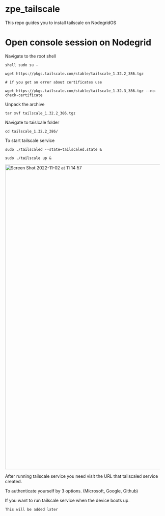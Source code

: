 # zpe_tailscale
This repo guides you to install tailscale on NodegridOS

# Open console session on Nodegrid

Navigate to the root shell

    shell sudo su -
    
    wget https://pkgs.tailscale.com/stable/tailscale_1.32.2_386.tgz
    
    # if you get an error about certificates use
    
    wget https://pkgs.tailscale.com/stable/tailscale_1.32.3_386.tgz --no-check-certificate
    
    
Unpack the archive

    tar xvf tailscale_1.32.2_386.tgz
    
Navigate to taislcale folder
    
    cd tailscale_1.32.2_386/
    
To start tailscale service
    
    sudo ./tailscaled --state=tailscaled.state &
    
    sudo ./tailscale up &
    
<img width="993" alt="Screen Shot 2022-11-02 at 11 14 57" src="https://user-images.githubusercontent.com/103506681/199435507-537ac656-025b-4827-bbb5-16aec2716e58.png">

After running tailscale service you need visit the URL that tailscaled service created.

To authenticate yourself by 3 options. (Microsoft, Google, Github)

If you want to run tailscale service when the device boots up.

    This will be added later

  


    
    

    
